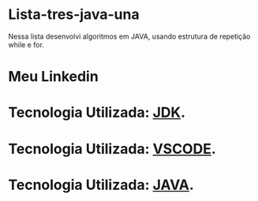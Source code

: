 # Lista-tres-java-una   
Nessa lista desenvolvi algoritmos em JAVA, usando estrutura de repetição while e for. 

# Meu Linkedin  
# Tecnologia Utilizada: [JDK](https://www.oracle.com/br/java/technologies/downloads/).
# Tecnologia Utilizada: [VSCODE](https://code.visualstudio.com/).
# Tecnologia Utilizada: [JAVA](https://www.java.com/pt-BR/).
